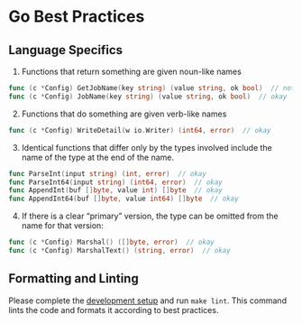 # Go Best Practices

## Language Specifics

1. Functions that return something are given noun-like names

```go
func (c *Config) GetJobName(key string) (value string, ok bool)  // not okay
func (c *Config) JobName(key string) (value string, ok bool)  // okay
```

2. Functions that do something are given verb-like names

```go
func (c *Config) WriteDetail(w io.Writer) (int64, error)  // okay
```

3. Identical functions that differ only by the types involved include the name of the type at the end of the name.

```go
func ParseInt(input string) (int, error)  // okay
func ParseInt64(input string) (int64, error)  // okay
func AppendInt(buf []byte, value int) []byte  // okay
func AppendInt64(buf []byte, value int64) []byte  // okay
```

4. If there is a clear “primary” version, the type can be omitted from the name for that version:

```go
func (c *Config) Marshal() ([]byte, error)  // okay
func (c *Config) MarshalText() (string, error)  // okay
```

## Formatting and Linting

Please complete the [development setup](https://github.com/DiceDB/dice/blob/master/CONTRIBUTING/development-setup.md) and run `make lint`. This command lints the code and formats it according to best practices.
